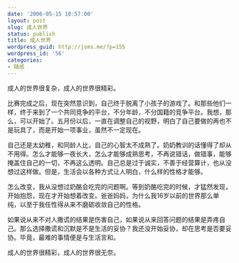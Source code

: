 ```yaml
---
date: '2006-05-15 10:57:00'
layout: post
slug: 成人世界
status: publish
title: 成人世界
wordpress_guid: http://jsms.me/?p=155
wordpress_id: '56'
categories:
- 随感
---
```


成人的世界很复杂，成人的世界很精彩。


比赛完成之后，现在突然意识到，自己终于脱离了小孩子的游戏了。和那些他们一样，终于来到了一个共同竞争的平台，不分年龄，不分国籍的竞争平台。我想，那么，可以开始了。五月份以后，一直在调整自己的视野，明白了自己要做的再也不是玩具了，而是开始一项事业，虽然不一定现在。


自己还是太幼稚，和同龄人比，自己的心智太不成熟了。奶奶教训的话懂得了却从不用得。怎么才能够一夜长大，怎么才能够成熟思考，不再说错话，做错事，能够掩盖住自己的一切，不再这么透明。自己总是过于诚实，不善于经营算计，也从没想过这样做。但是，生活会以各种方式让人明白，什么样的性格才能够。


怎么改变，我从没想过奶酪会吃完的问题啊。等到奶酪吃完的时候，才猛然发现，开始抱怨，现在才开始想着改变。爸爸妈妈，为什么我16岁以前的世界那么单纯，以至于我任性得从来不磨砺收敛自己的性格。


如果说从来不对人撒谎的结果是伤害自己，如果说从来回答问题的结果是弄疼自己。那么选择撒谎和沉默是不是生活的妥协？我还没开始妥协，却在思考是否要妥协。毕竟，最难的事情便是与生活言和。


成人的世界很精彩，成人的世界很无奈。
